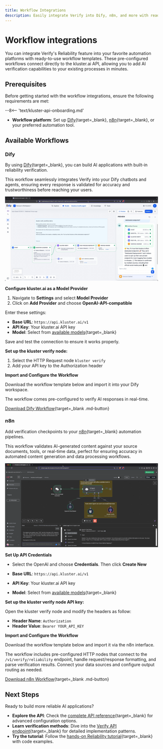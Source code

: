 ```yaml
---
title: Workflow Integrations
description: Easily integrate Verify into Dify, n8n, and more with ready-made workflows to automate AI response validation via API in minutes.
---
```


# Workflow integrations

You can integrate Verify's Reliability feature into your favorite automation platforms with ready-to-use workflow templates. These pre-configured workflows connect directly to the kluster.ai API, allowing you to add AI verification capabilities to your existing processes in minutes.

## Prerequisites

Before getting started with the workflow integrations, ensure the following requirements are met:

--8<-- 'text/kluster-api-onboarding.md'
- **Workflow platform**: Set up [Dify](https://dify.ai/){target=\_blank}, [n8n](https://n8n.io/){target=\_blank}, or your preferred automation tool.

## Available Workflows

### Dify

By using [Dify](https://dify.ai/){target=\_blank}, you can build AI applications with built-in reliability verification. 

This workflow seamlessly integrates Verify into your Dify chatbots and agents, ensuring every response is validated for accuracy and trustworthiness before reaching your users.

![Dify workflow for kluster verify](/images/verify/reliability/workflows/dify_workflow.webp)

**Configure kluster.ai as a Model Provider** 

1. Navigate to **Settings** and select **Model Provider**
2. Click on **Add Provider** and choose **OpenAI-API-compatible**

Enter these settings:

- **Base URL**: `https://api.kluster.ai/v1`
- **API Key**: Your kluster.ai API key
- **Model**: Select from [available models](https://platform.kluster.ai/models){target=\_blank}

Save and test the connection to ensure it works properly.

**Set up the kluster verify node:**

1. Select the HTTP Request node `kluster verify`
2. Add your API key to the Authorization header

**Import and Configure the Workflow** 

Download the workflow template below and import it into your Dify workspace. 

The workflow comes pre-configured to verify AI responses in real-time.

[Download Dify Workflow](workflows/dify_workflow.yml){target=\_blank .md-button}

### n8n

Add verification checkpoints to your [n8n](https://n8n.io/){target=\_blank} automation pipelines.

This workflow validates AI-generated content against your source documents, tools, or real-time data, perfect for ensuring accuracy in automated content generation and data processing workflows.

![n8n workflow for kluster verify](/images/verify/reliability/workflows/n8n_workflow.webp)

**Set Up API Credentials**

- Select the OpenAI and choose **Credentials**. Then click **Create New**

- **Base URL**: `https://api.kluster.ai/v1`
- **API Key**: Your kluster.ai API key
- **Model**: Select from [available models](https://platform.kluster.ai/models){target=\_blank}

**Set up the kluster verify node API key:**

Open the kluster verify node and modify the headers as follow:

- **Header Name**: `Authorization`
- **Header Value**: `Bearer YOUR_API_KEY`


**Import and Configure the Workflow** 

Download the workflow template below and import it via the n8n interface. 

The workflow includes pre-configured HTTP nodes that connect to the `/v1/verify/reliability` endpoint, handle request/response formatting, and parse verification results. Connect your data sources and configure output routing as needed.

[Download n8n Workflow](workflows/n8n_workflow.json){target=\_blank .md-button}

## Next Steps

Ready to build more reliable AI applications?

- **Explore the API**: Check the [complete API reference](/api-reference/reference/#/http/api-endpoints/realtime/v1-verify-reliability-post){target=\_blank} for advanced configuration options.
- **Learn verification methods**: Dive into the [Verify API endpoint](/verify/reliability/verify-api/){target=\_blank} for detailed implementation patterns.
- **Try the tutorial**: Follow the [hands-on Reliability tutorial](/tutorials/klusterai-api/reliability/){target=\_blank} with code examples.
